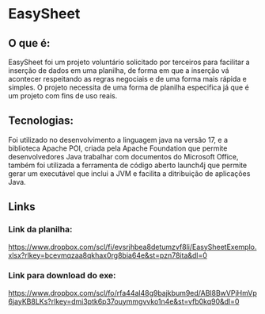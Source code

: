 # EasySheet

## O que é:
EasySheet foi um projeto voluntário solicitado por terceiros para facilitar a inserção de dados em uma planilha, de forma em que a inserção vá acontecer respeitando as regras negociais e de uma forma mais rápida e simples.
O projeto necessita de uma forma de planilha especifica já que é um projeto com fins de uso reais.

## Tecnologias:
Foi utilizado no desenvolvimento a linguagem java na versão 17, e a biblioteca Apache POI, criada pela Apache Foundation que permite desenvolvedores Java trabalhar com documentos do Microsoft Office, também foi utilizada a ferramenta de código aberto launch4j que permite gerar um executável que inclui a JVM e facilita a ditribuição de aplicações Java. 

## Links

### Link da planilha:
https://www.dropbox.com/scl/fi/evsrjhbea8detumzvf8li/EasySheetExemplo.xlsx?rlkey=bcevmqzaa8qkhax0rg8bia64e&st=pzn78ita&dl=0

### Link para download do exe:
https://www.dropbox.com/scl/fo/rfa44al48g9bajkbum9ed/ABl8BwVPjHmVp6jayKB8LKs?rlkey=dmi3ptk6p37ouymmgvvko1n4e&st=vfb0kq90&dl=0
